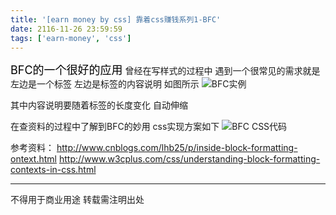 ```yaml
---
title: '[earn money by css] 靠着css赚钱系列1-BFC'
date: 2116-11-26 23:59:59
tags: ['earn-money', 'css']
---
```

<font size="4" color="#000">BFC的一个很好的应用</font> 
曾经在写样式的过程中 遇到一个很常见的需求就是 左边是一个标签 左边是标签的内容说明
如图所示
![BFC实例](/7001-earn-money-by-css/BFC1.png)

其中内容说明要随着标签的长度变化 自动伸缩

在查资料的过程中了解到BFC的妙用
css实现方案如下
![BFC CSS代码](/7001-earn-money-by-css/BFC2.png)


参考资料：
http://www.cnblogs.com/lhb25/p/inside-block-formatting-ontext.html
http://www.w3cplus.com/css/understanding-block-formatting-contexts-in-css.html


----------------
不得用于商业用途 转载需注明出处